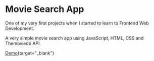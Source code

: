 # Movie Search App

One of my very first projects when I started to learn to Frontend Web Development.

A very simple movie search app using JavaScript, HTML, CSS and Themoviedb API.

[Demo](https://nguyenchinhhiep.github.io/movie-search/dist/index.html){target="_blank"}
